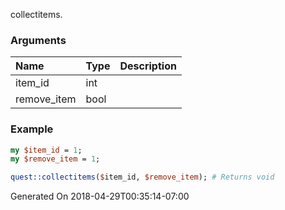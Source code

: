 collectitems.
### Arguments
**Name**|**Type**|**Description**
:---|:---|:---
item_id|int|
remove_item|bool|

### Example

```perl
my $item_id = 1;
my $remove_item = 1;

quest::collectitems($item_id, $remove_item); # Returns void
```


Generated On 2018-04-29T00:35:14-07:00